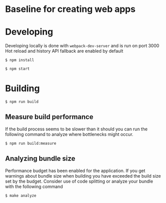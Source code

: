 # Baseline for creating web apps

# Developing

Developing locally is done with `webpack-dev-server` and is run on port 3000
Hot reload and history API fallback are enabled by default

```
$ npm install
```

```
$ npm start
```

# Building

```
$ npm run build
```

## Measure build performance

If the build process seems to be slower than it should you can run the following command to analyze where bottlenecks might occur.

```
$ npm run build:measure
```

## Analyzing bundle size

Performance budget has been enabled for the application. If you get warnings about bundle size when building you have exceeded the build size set by the budget. Consider use of code splitting or analyze your bundle with the following command

```
$ make analyze
```
